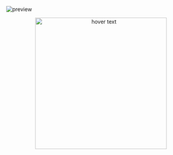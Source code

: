 ![preview](https://github.com/IvanNunez25/front_practice/blob/main/sidebar/Preview.png)

<p align="center">
  <img src="./Preview.png" width="350" title="hover text">
</p>

